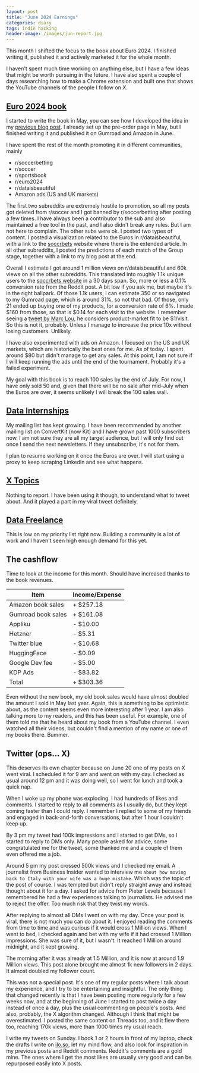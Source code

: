 ```yaml
---
layout: post
title: "June 2024 Earnings"
categories: diary
tags: indie hacking
header-image: /images/jun-report.jpg
---
```


This month I shifted the focus to the book about Euro 2024. I finished writing it, published it and actively marketed it for the whole month.

I haven't spent much time working on anything else, but I have a few ideas that might be worth pursuing in the future. I have also spent a couple of days researching how to make a Chrome extension and built one that shows the YouTube channels of the people I follow on X.

## [Euro 2024 book][euro2024]

I started to write the book in May, you can see how I developed the idea in my [previous blog post][may-report]. I already set up the pre-order page in May, but I finished writing it and published it on Gumroad and Amazon in June.

I have spent the rest of the month promoting it in different communities, mainly

- r/soccerbetting
- r/soccer
- r/sportsbook
- r/euro2024
- r/dataisbeautiful
- Amazon ads (US and UK markets)

The first two subreddits are extremely hostile to promotion, so all my posts got deleted from r/soccer and I got banned by r/soccerbetting after posting a few times. I have always been a contributor to the sub and also maintained a free tool in the past, and I also didn't break any rules. But I am not here to complain. The other subs were ok. I posted two types of content. I posted a visualization related to the Euros in r/dataisbeautiful, with a link to the [soccrbets][soccrbets] website where there is the extended article. In all other subreddits, I posted the predictions of each match of the Group stage, together with a link to my blog post at the end.

Overall I estimate I got around 1 million views on r/dataisbeautiful and 60k views on all the other subreddits. This translated into roughly 1.1k unique users to the [soccrbets website][soccrbets] in a 30 days span. So, more or less a 0.1% conversion rate from the Reddit post. A bit low if you ask me, but maybe it's in the right ballpark. Of those 1.1k users, I can estimate 350 or so navigated to my Gumroad page, which is around 31%, so not that bad. Of those, only 21 ended up buying one of my products, for a conversion rate of 6%. I made $160 from those, so that is $0.14 for each visit to the website. I remember seeing a [tweet by Marc Lou][marc-tweet], he considers product-market fit to be $1/visit. So this is not it, probably. Unless I manage to increase the price 10x without losing customers. Unlikely.

I have also experimented with ads on Amazon. I focused on the US and UK markets, which are historically the best ones for me. As of today. I spent around $80 but didn't manage to get any sales. At this point, I am not sure if I will keep running the ads until the end of the tournament. Probably it's a failed experiment.

My goal with this book is to reach 100 sales by the end of July. For now, I have only sold 50 and, given that there will be no sale after mid-July when the Euros are over, it seems unlikely I will break the 100 sales wall.

## [Data Internships][datainternships]

My mailing list has kept growing. I have been recommended by another mailing list on ConvertKit (now Kit) and I have grown past 1000 subscribers now. I am not sure they are all my target audience, but I will only find out once I send the next newsletters. If they unsubscribe, it's not for them.

I plan to resume working on it once the Euros are over. I will start using a proxy to keep scraping LinkedIn and see what happens.

## [X Topics][xtopics]

Nothing to report. I have been using it though, to understand what to tweet about. And it played a part in my viral tweet definitely.

## [Data Freelance][datafreelance]

This is low on my priority list right now. Building a community is a lot of work and I haven't seen high enough demand for this yet.

## The cashflow

Time to look at the income for this month. Should have increased thanks to the book revenues.

| Item               | Income/Expense |
| ------------------ | -------------- |
| Amazon book sales  | + $257.18      |
| Gumroad book sales | + $161.08      |
| Appliku            | - $10.00       |
| Hetzner            | - $5.31        |
| Twitter blue       | - $10.68       |
| HuggingFace        | - $0.09        |
| Google Dev fee     | - $5.00        |
| KDP Ads            | - $83.82       |
| Total              | + $303.36      |

Even without the new book, my old book sales would have almost doubled the amount I sold in May last year. Again, this is something to be optimistic about, as the content seems even more interesting after 1 year. I am also talking more to my readers, and this has been useful. For example, one of them told me that he heard about my book from a YouTube channel. I even watched all their videos, but couldn't find a mention of my name or one of my books there. Bummer.

## Twitter (ops... X)

This deserves its own chapter because on June 20 one of my posts on X went viral. I scheduled it for 9 am and went on with my day. I checked as usual around 12 pm and it was doing well, so I went for lunch and took a quick nap.

When I woke up my phone was exploding. I had hundreds of likes and comments. I started to reply to all comments as I usually do, but they kept coming faster than I could reply. I remember I replied to some of my friends and engaged in back-and-forth conversations, but after 1 hour I couldn't keep up.

By 3 pm my tweet had 100k impressions and I started to get DMs, so I started to reply to DMs only. Many people asked for advice, some congratulated me for the tweet, some thanked me and a couple of them even offered me a job.

Around 5 pm my post crossed 500k views and I checked my email. A journalist from Business Insider wanted to interview me `about how moving back to Italy with your wife was a huge mistake`. Which was the topic of the post of course. I was tempted but didn't reply straight away and instead thought about it for a day. I asked for advice from Pieter Levels because I remembered he had a few experiences talking to journalists. He advised me to reject the offer. Too much risk that they twist my words.

After replying to almost all DMs I went on with my day. Once your post is viral, there is not much you can do about it. I enjoyed reading the comments from time to time and was curious if it would cross 1 Million views. When I went to bed, I checked again and bet with my wife if it had crossed 1 Million impressions. She was sure of it, but I wasn't. It reached 1 Million around midnight, and it kept growing.

The morning after it was already at 1.5 Million, and it is now at around 1.9 Million views. This post alone brought me almost 1k new followers in 2 days. It almost doubled my follower count.

This was not a special post. It's one of my regular posts where I talk about my experience, and I try to be entertaining and insightful. The only thing that changed recently is that I have been posting more regularly for a few weeks now, and at the beginning of June I started to post twice a day instead of once a day, plus the usual commenting on people's posts.
And also, probably, the X algorithm changed. Although I think that might be overestimated. I posted the same content on Threads too, and it flew there too, reaching 170k views, more than 1000 times my usual reach.

I write my tweets on Sunday. I book 1 or 2 hours in front of my laptop, check the drafts I write on [ilo.so][ilo], let my mind flow, and also look for inspiration in my previous posts and Reddit comments. Reddit's comments are a gold mine. The ones where I get the most likes are usually very good and can be repurposed easily into X posts.

[may-report]: https://www.tropianhs.com/diary/2024/06/06/may-report
[soccrbets]: https://soccrbets.com
[marc-tweet]: https://x.com/marc_louvion/status/1796088484676993240
[xtopics]: https://xtopics.co
[datainternships]: https://datainternships.co
[datafreelance]: https://datafreelance.co
[euro2024]: https://tropianhs.gumroad.com/l/euro2024
[ilo]: https://ilo.so
